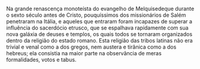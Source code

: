 ﻿Na grande renascença monoteísta do evangelho de Melquisedeque durante o sexto século antes de Cristo, pouquíssimos dos missionários de Salém penetraram na Itália, e aqueles que entraram foram incapazes de superar a influência do sacerdócio etrusco, que se espalhava rapidamente com sua nova galáxia de deuses e templos, os quais todos se tornaram organizados dentro da religião do estado romano. Esta religião das tribos latinas não era trivial e venal como a dos gregos, nem austera e tirânica como a dos hebreus; ela consistia na  maior parte na observância de meras formalidades, votos e tabus.